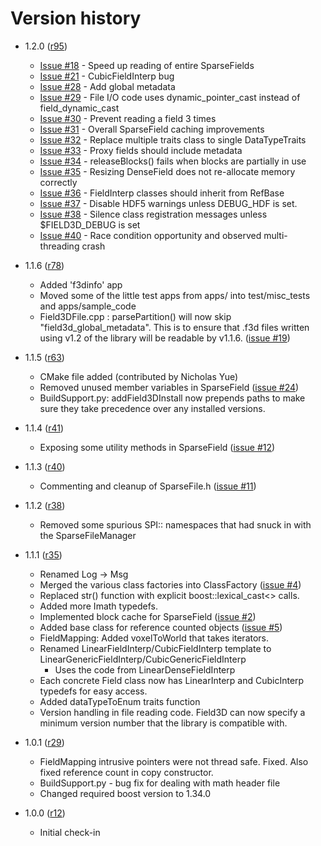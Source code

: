 # Version history #

  * 1.2.0 ([r95](https://code.google.com/p/field3d/source/detail?r=95))
    * [Issue #18](https://code.google.com/p/field3d/issues/detail?id=#18) - Speed up reading of entire SparseFields
    * [Issue #21](https://code.google.com/p/field3d/issues/detail?id=#21) - CubicFieldInterp bug
    * [Issue #28](https://code.google.com/p/field3d/issues/detail?id=#28) - Add global metadata
    * [Issue #29](https://code.google.com/p/field3d/issues/detail?id=#29) - File I/O code uses dynamic\_pointer\_cast instead of field\_dynamic\_cast
    * [Issue #30](https://code.google.com/p/field3d/issues/detail?id=#30) - Prevent reading a field 3 times
    * [Issue #31](https://code.google.com/p/field3d/issues/detail?id=#31) - Overall SparseField caching improvements
    * [Issue #32](https://code.google.com/p/field3d/issues/detail?id=#32) - Replace multiple traits class to single DataTypeTraits
    * [Issue #33](https://code.google.com/p/field3d/issues/detail?id=#33) - Proxy fields should include metadata
    * [Issue #34](https://code.google.com/p/field3d/issues/detail?id=#34) - releaseBlocks() fails when blocks are partially in use
    * [Issue #35](https://code.google.com/p/field3d/issues/detail?id=#35) - Resizing DenseField does not re-allocate memory correctly
    * [Issue #36](https://code.google.com/p/field3d/issues/detail?id=#36) - FieldInterp classes should inherit from RefBase
    * [Issue #37](https://code.google.com/p/field3d/issues/detail?id=#37) - Disable HDF5 warnings unless DEBUG\_HDF is set.
    * [Issue #38](https://code.google.com/p/field3d/issues/detail?id=#38) - Silence class registration messages unless $FIELD3D\_DEBUG is set
    * [Issue #40](https://code.google.com/p/field3d/issues/detail?id=#40) - Race condition opportunity and observed multi-threading crash

  * 1.1.6 ([r78](https://code.google.com/p/field3d/source/detail?r=78))
    * Added 'f3dinfo' app
    * Moved some of the little test apps from apps/ into test/misc\_tests and apps/sample\_code
    * Field3DFile.cpp : parsePartition() will now skip "field3d\_global\_metadata". This is to ensure that .f3d files written using v1.2 of the library will be readable by v1.1.6. ([issue #19](https://code.google.com/p/field3d/issues/detail?id=#19))
  * 1.1.5 ([r63](https://code.google.com/p/field3d/source/detail?r=63))
    * CMake file added (contributed by Nicholas Yue)
    * Removed unused member variables in SparseField ([issue #24](https://code.google.com/p/field3d/issues/detail?id=#24))
    * BuildSupport.py: addField3DInstall now prepends paths to make sure they take precedence over any installed versions.
  * 1.1.4 ([r41](https://code.google.com/p/field3d/source/detail?r=41))
    * Exposing some utility methods in SparseField ([issue #12](https://code.google.com/p/field3d/issues/detail?id=#12))
  * 1.1.3 ([r40](https://code.google.com/p/field3d/source/detail?r=40))
    * Commenting and cleanup of SparseFile.h ([issue #11](https://code.google.com/p/field3d/issues/detail?id=#11))
  * 1.1.2 ([r38](https://code.google.com/p/field3d/source/detail?r=38))
    * Removed some spurious SPI:: namespaces that had snuck in with the SparseFileManager
  * 1.1.1 ([r35](https://code.google.com/p/field3d/source/detail?r=35))
    * Renamed Log -> Msg
    * Merged the various class factories into ClassFactory ([issue #4](https://code.google.com/p/field3d/issues/detail?id=#4))
    * Replaced str() function with explicit boost::lexical\_cast<> calls.
    * Added more Imath typedefs.
    * Implemented block cache for SparseField ([issue #2](https://code.google.com/p/field3d/issues/detail?id=#2))
    * Added base class for reference counted objects ([issue #5](https://code.google.com/p/field3d/issues/detail?id=#5))
    * FieldMapping: Added voxelToWorld that takes iterators.
    * Renamed LinearFieldInterp/CubicFieldInterp template to LinearGenericFieldInterp/CubicGenericFieldInterp
      * Uses the code from LinearDenseFieldInterp
    * Each concrete Field class now has LinearInterp and CubicInterp typedefs for easy access.
    * Added dataTypeToEnum traits function
    * Version handling in file reading code. Field3D can now specify a minimum version number that the library is compatible with.
  * 1.0.1 ([r29](https://code.google.com/p/field3d/source/detail?r=29))
    * FieldMapping intrusive pointers were not thread safe. Fixed. Also fixed reference count in copy constructor.
    * BuildSupport.py - bug fix for dealing with math header file
    * Changed required boost version to 1.34.0
  * 1.0.0 ([r12](https://code.google.com/p/field3d/source/detail?r=12))
    * Initial check-in